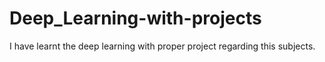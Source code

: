 # Deep_Learning-with-projects
I have learnt the deep learning with proper project regarding this subjects.
